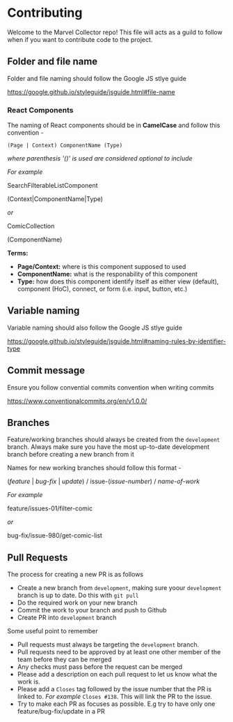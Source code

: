 # Contributing

Welcome to the Marvel Collector repo! This file will acts as a guild to follow when if you want to contribute code to the project.

## Folder and file name

Folder and file naming should follow the Google JS stlye guide

https://google.github.io/styleguide/jsguide.html#file-name

### React Components

The naming of React components should be in **CamelCase** and follow this convention -

`(Page | Context) ComponentName (Type)`

_where parenthesis '()' is used are considered optional to include_

_For example_

SearchFilterableListComponent

(Context|ComponentName|Type)

_or_

ComicCollection

(ComponentName)

**Terms:**

- **Page/Context:** where is this component supposed to used
- **ComponentName:** what is the responability of this component
- **Type:** how does this component identify itself as either view (default), component (HoC), connect, or form (i.e. input, button, etc.)

## Variable naming

Variable naming should also follow the Google JS stlye guide

https://google.github.io/styleguide/jsguide.html#naming-rules-by-identifier-type

## Commit message

Ensure you follow convential commits convention when writing commits

https://www.conventionalcommits.org/en/v1.0.0/

## Branches

Feature/working branches should always be created from the `development` branch. Always make sure you have the most up-to-date development branch before creating
a new branch from it

Names for new working branches should follow this format -

(_feature_ | _bug-fix_ | _update_) / issue-(_issue-number_) / _name-of-work_

_For example_

feature/issues-01/filter-comic

_or_

bug-fix/issue-980/get-comic-list

## Pull Requests

The process for creating a new PR is as follows

- Create a new branch from `development`, making sure yoour `development` branch is up to date. Do this with `git pull`
- Do the required work on your new branch
- Commit the work to your branch and push to Github
- Create PR into `development` branch

Some useful point to remember

- Pull requests must always be targeting the `development` branch.
- Pull requests need to be approved by at least one other member of the team before they can be merged
- Any checks must pass before the request can be merged
- Please add a description on each pull request to let us know what the work is.
- Please add a `Closes` tag followed by the issue number that the PR is linked to. _For example_ `Closes #138`. This will link the PR to the issue.
- Try to make each PR as focuses as possible. E.g try to have only one feature/bug-fix/update in a PR
